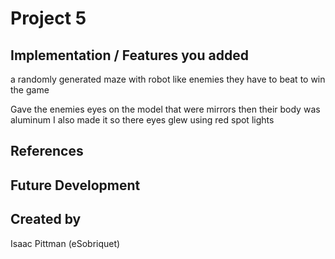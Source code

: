 # Project 5
## Implementation / Features you added
a randomly generated maze with robot like enemies they have to beat to win the game

Gave the enemies eyes on the model that were mirrors then their body was aluminum
I also made it so there eyes glew using red spot lights
## References

## Future Development

## Created by
Isaac Pittman (eSobriquet)
